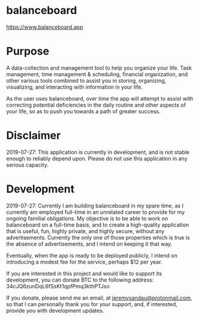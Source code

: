# balanceboard
https://www.balanceboard.app


# Purpose

A data-collection and management tool to help you organize your life.
Task management, time management & scheduling, financial organization, and other various tools combined to assist you in storing, organizing, visualizing, and interacting with information in your life.

As the user uses balanceboard, over time the app will attempt to assist with correcting potential deficiencies in the daily routine and other aspects of your life, so as to push you towards a path of greater success. 

# Disclaimer

2019-07-27:
This application is currently in development, and is not stable enough to reliably depend upon.
Please do not use this application in any serious capacity.

# Development

2019-07-27:
Currently I am building balanceboard in my spare time, as I currently am employed full-time in an unrelated career to provide for my ongoing familial obligations.
My objective is to be able to work on balanceboard on a full-time basis, and to create a high-quality application that is useful, fun, highly private, and highly secure, without any advertisements.  Currently the only one of those properties which is true is the absence of advertisements, and I intend on keeping it that way.

Eventually, when the app is ready to be deployed publicly, I intend on introducing a modest fee for the service, perhaps $12 per year.

If you are interested in this project and would like to support its development, you can donate BTC to the following address:
34cJQ6zunDqL6fSsKt1qpfPmq3kthPTJso

If you donate, please send me an email, at jeremysandau@protonmail.com, so that I can personally thank you for your support, and, if interested, provide you with development updates.